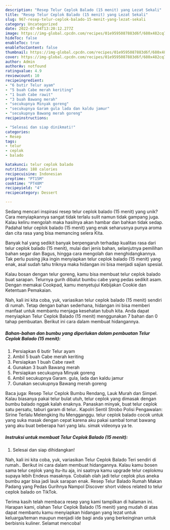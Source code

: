 ```yaml
---
description: "Resep Telur Ceplok Balado (15 menit) yang Lezat Sekali"
title: "Resep Telur Ceplok Balado (15 menit) yang Lezat Sekali"
slug: 967-resep-telur-ceplok-balado-15-menit-yang-lezat-sekali
category: Uncategorized
date: 2022-07-04T13:20:12.277Z
image: https://img-global.cpcdn.com/recipes/01e9595087883d6f/680x482cq70/telur-ceplok-balado-15-menit-foto-resep-utama.jpg
hideToc: false
enableToc: true
enableTocContent: false
thumbnail: https://img-global.cpcdn.com/recipes/01e9595087883d6f/680x482cq70/telur-ceplok-balado-15-menit-foto-resep-utama.jpg
cover: https://img-global.cpcdn.com/recipes/01e9595087883d6f/680x482cq70/telur-ceplok-balado-15-menit-foto-resep-utama.jpg
author: Admin
authorAv: notfound
ratingvalue: 4.9
reviewcount: 10
recipeingredient:
- "6 butir Telur ayam"
- "5 buah Cabe merah keriting"
- "1 buah Cabe rawit"
- "3 buah Bawang merah"
- "secukupnya Minyak goreng"
- "secukupnya Garam gula lada dan kaldu jamur"
- "secukupnya Bawang merah goreng"
recipeinstructions:

- "Selesai dan siap dinikmati!"
categories:
- Resep
tags:
- telur
- ceplok
- balado

katakunci: telur ceplok balado 
nutrition: 188 calories
recipecuisine: Indonesian
preptime: "PT15M"
cooktime: "PT48M"
recipeyield: "4"
recipecategory: Dessert

---
```





Sedang mencari inspirasi resep telur ceplok balado (15 menit) yang unik? Cara menyiapkannya sangat tidak terlalu sulit namun tidak gampang juga. Kalau keliru mengolah maka hasilnya akan hambar dan bahkan tidak sedap. Padahal telur ceplok balado (15 menit) yang enak seharusnya punya aroma dan cita rasa yang bisa memancing selera Kita.





Banyak hal yang sedikit banyak berpengaruh terhadap kualitas rasa dari telur ceplok balado (15 menit), mulai dari jenis bahan, selanjutnya pemilihan bahan segar dan Bagus, hingga cara mengolah dan menghidangkannya. Tak perlu pusing jika ingin menyiapkan telur ceplok balado (15 menit) yang enak,      asal sudah tahu triknya maka hidangan ini bisa menjadi sajian spesial.














Kalau bosan dengan telur goreng, kamu bisa membuat telur ceplok balado buat sarapan. Telurnya gurih dibalut bumbu cabe yang pedas sedikit asam. Dengan memakai Cookpad, kamu menyetujui Kebijakan Cookie dan Ketentuan Pemakaian.






Nah, kali ini kita coba, yuk, variasikan telur ceplok balado (15 menit) sendiri di rumah. Tetap dengan bahan sederhana, hidangan ini bisa memberi manfaat untuk membantu menjaga kesehatan tubuh kita. Anda dapat menyiapkan Telur Ceplok Balado (15 menit) menggunakan 7 bahan dan 0 tahap pembuatan. Berikut ini cara dalam membuat hidangannya.

<!--inarticleads1-->

##### Bahan-bahan dan bumbu yang diperlukan dalam pembuatan Telur Ceplok Balado (15 menit):

1. Persiapkan 6 butir Telur ayam
1. Ambil 5 buah Cabe merah keriting
1. Persiapkan 1 buah Cabe rawit
1. Gunakan 3 buah Bawang merah
1. Persiapkan secukupnya Minyak goreng
1. Ambil secukupnya Garam. gula, lada dan kaldu jamur
1. Gunakan secukupnya Bawang merah goreng


Baca juga: Resep Telur Ceplok Bumbu Rendang, Lauk Murah dan Simpel. Kalau biasanya pakai telur bulat utuh, telur ceplok yang dimasak dengan bumbu balado nggak kalah enaknya. Panaskan minyak, buat telur ceplok satu persatu, taburi garam di telur.. Kapolri Sentil Strobo Polisi Pengawalan: Sirine Terlalu Melengking Itu Mengganggu. telur ceplok balado cocok untuk yang suka masak dengan cepat karena aku pakai sambal tomat bawang yang aku buat beberapa hari yang lalu. simak videonya ya te. 

<!--inarticleads2-->

##### Instruksi untuk membuat Telur Ceplok Balado (15 menit):


1. Selesai dan siap dihidangkan!

Nah, kali ini kita coba, yuk, variasikan Telur Ceplok Balado Teri sendiri di rumah.. Berikut ini cara dalam membuat hidangannya. Kalau kamu bosen sama telur ceplok yang itu-itu aja, ini saatnya kamu upgrade telur ceplokmu supaya lebih Endeus masaknya. Cobalah olah jadi telur ceplok plus aneka bumbu agar bisa jadi lauk sarapan enak. Resep Telur Balado Rumah Makan Padang yang Pedas Gurihnya Nampol Discover short videos related to telur ceplok balado on TikTok. 

Terima kasih telah membaca resep yang kami tampilkan di halaman ini. Harapan kami, olahan Telur Ceplok Balado (15 menit) yang mudah di atas dapat membantu kamu menyiapkan hidangan yang lezat untuk keluarga/teman maupun menjadi ide bagi anda yang berkeinginan untuk berbisnis kuliner. Selamat mencoba!
